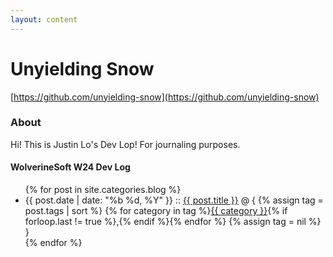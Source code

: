 ```yaml
---
layout: content
---
```


# Unyielding Snow 

[https://github.com/unyielding-snow](https://github.com/unyielding-snow)

### About

Hi! This is Justin Lo's Dev Lop! For journaling purposes. 


#### WolverineSoft W24 Dev Log

<ul class="posts">
    {% for post in site.categories.blog %}
        <li>
            <span class="post-date">{{ post.date | date: "%b %d, %Y" }}</span>
            ::
            <a class="post-link" href="{{ site.baseurl }}{{ post.url }}">{{ post.title }}</a>
            @ {
            {% assign tag = post.tags | sort %}
            {% for category in tag %}<span><a href="{{ site.baseurl }}category/#{{ category }}" class="reserved">{{ category }}</a>{% if forloop.last != true %},{% endif %}</span>{% endfor %}
            {% assign tag = nil %}
            }
        </li>
    {% endfor %}
</ul>

